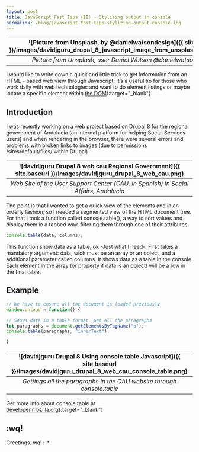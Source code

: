 ```yaml
---
layout: post
title: JavaScript Fast Tips (II) - Stylizing output in console
permalink: /blog/javascript-fast-tips-stylizing-output-console-log
---
```

| ![Picture from Unsplash, by @danielwatsondesign]({{ site.baseurl }}/images/davidjguru_drupal_8_javascript_image_from_unsplash_colours.jpeg) |
|:--:|
| *Picture from Unsplash, user Daniel Watson @danielwatsondesign* |


I would like to write down a quick and little trick to get information from an HTML - based web view through Javascript. It’s a useful tip for those who work daily with web technologies and want to do element listings or maybe locate a specific element within [the DOM](https://developer.mozilla.org/en-US/docs/Web/API/Document_Object_Model){:target="_blank"}
<!--more-->

## Introduction
I was recently working on a web project based on Drupal 8 for the regional government of Andalucia (an internal platform for helping Social Services users) and when rendering in the browser, there were several errors and problems with broken links to images (due to permissions /sites/default/files/ within Drupal).

| ![davidjguru Drupal 8 web cau Regional Government]({{ site.baseurl }}/images/davidjguru_drupal_8_web_cau.png) |
|:--:|
| *Web Site of the User Support Center (CAU, in Spanish) in Social Affairs, Andalucia* |

The point is that I wanted to get a quick view of the elements and in an orderly fashion, so I needed a segmented view of the HTML document tree. For that I took a function called console.table(), a way to sort values and display them in a tabbed way, filtering them through one of their attributes.

```javascript      
console.table(data, columns);
```

This function show data as a table, ok -Just what I need-.
First takes a mandatory argument: data, wich must be an array or an object, and a additional parameter called columns. It shows data as a table in the console. Each element in the array (or property if data is an object) will be a row in the final table.

## Example

```javascript
// We have to ensure all the document is loaded previously
window.onload = function() {

// Shows data in a table format, Get all the paragraphs
let paragraphs = document.getElementsByTagName("p");
console.table(paragraphs, "innerText");

}

```

| ![davidjguru Drupal 8 Using console.table Javascript]({{ site.baseurl }}/images/davidjguru_drupal_8_web_cau_console_table.png) |
|:--:|
| *Gettings all the paragraphs in the CAU website through console.table* |

Get more info about console.table at [developer.mozilla.org](https://developer.mozilla.org/en-US/docs/Web/API/Console/table){:target="_blank"}

## :wq!

Greetings. wq!    :-*
